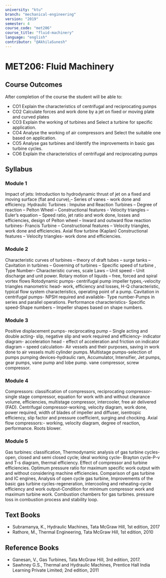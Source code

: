```yaml
---
university: "ktu"
branch: "mechanical-engineering"
version: "2019"
semester: 4
course_code: "met206"
course_title: "fluid-machinery"
language: "english"
contributor: "@AkhilaSunesh"
---
```


# MET206: Fluid Machinery

## Course Outcomes

After completion of the course the student will be able to:

* CO1 Explain the characteristics of centrifugal and reciprocating pumps  
* CO2 Calculate forces and work done by a jet on fixed or moving plate and curved plates  
* CO3 Explain the working of turbines and Select a turbine for specific application.  
* CO4 Analyse the working of air compressors and Select the suitable one based on application.  
* CO5 Analyse gas turbines and Identify the improvements in basic gas turbine cycles.  
* CO6 Explain the characteristics of centrifugal and reciprocating pumps  

## Syllabus

### Module 1
Impact of jets: Introduction to hydrodynamic thrust of jet on a fixed and moving surface (flat and curve),– Series of vanes - work done and efficiency. Hydraulic Turbines : Impulse and Reaction Turbines – Degree of reaction – Pelton Wheel – Constructional features - Velocity triangles – Euler’s equation – Speed ratio, jet ratio and work done, losses and efficiencies, design of Pelton wheel – Inward and outward flow reaction turbines- Francis Turbine – Constructional features – Velocity triangles, work done and efficiencies.  Axial flow turbine (Kaplan) Constructional features – Velocity triangles-  work done and efficiencies.

### Module 2
Characteristic curves of turbines – theory of draft tubes – surge tanks – Cavitation in turbines – Governing of turbines – Specific speed of turbine , Type Number– Characteristic curves, scale  Laws – Unit speed – Unit discharge and  unit power. Rotary motion of liquids – free, forced and spiral vortex flows Rotodynamic pumps- centrifugal pump impeller types,-velocity triangles manometric head- work, efficiency and losses, H-Q characteristic, typical flow system characteristics, operating point of a pump. Cavitation in centrifugal pumps- NPSH required and available- Type number-Pumps in series and parallel operations. Performance characteristics- Specific speed-Shape numbers – Impeller shapes based on shape numbers.

### Module 3
Positive displacement pumps- reciprocating pump – Single acting and double acting- slip, negative slip and work required and efficiency- indicator diagram- acceleration head - effect of acceleration and friction on indicator diagram – speed calculation- Air vessels and their purposes, saving in work done to air vessels multi cylinder pumps. Multistage pumps-selection of pumps pumping devices-hydraulic ram, Accumulator, Intensifier, Jet pumps, gear pumps, vane pump and lobe pump. vane compressor, screw compressor.

### Module 4
Compressors: classification of compressors, reciprocating compressor-single stage compressor, equation for work with and without clearance volume, efficiencies, multistage compressor, intercooler, free air delivered (FAD). Centrifugal compressor-working, velocity diagram, work done, power required, width of blades of impeller and diffuser, isentropic efficiency, slip factor and pressure coefficient, surging and chocking. Axial flow compressors:- working, velocity diagram, degree  of reaction, performance. Roots blower.

### Module 5
Gas turbines: classification, Thermodynamic analysis of gas turbine cycles-open, closed and semi closed cycle; ideal working cycle- Brayton cycle-P-v and T-s diagram, thermal efficiency. Effect of compressor and turbine efficiencies. Optimum pressure ratio for maximum specific work output with and without considering machine efficiencies. Comparison of gas turbine and IC engines, Analysis of open cycle gas turbine, Improvements of the basic gas turbine cycles-regeneration, intercooling and reheating-cycle efficiency and work output-Condition for minimum compressor work and maximum turbine work. Combustion chambers for gas turbines. pressure loss in combustion process and stability loop.

## Text Books
* Subramanya, K., Hydraulic Machines, Tata McGraw Hill, 1st edition, 2017  
* Rathore, M., Thermal Engineering, Tata McGraw Hill, 1st edition, 2010  

## Reference Books
* Ganesan, V., Gas Turbines, Tata McGraw Hill, 3rd edition, 2017.  
* Sawhney G.S., Thermal and Hydraulic Machines, Prentice Hall India Learning Private Limited; 2nd edition, 2011  
